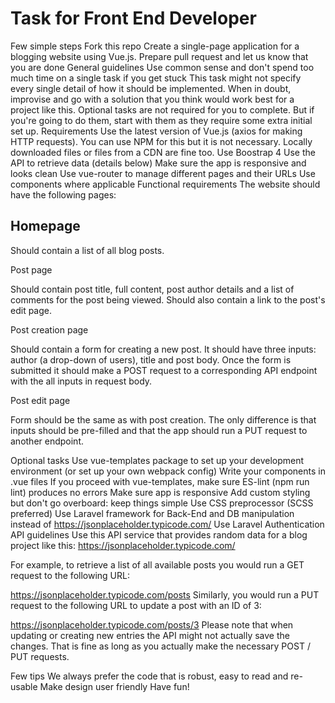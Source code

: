<h1>Task for Front End Developer</h1>
Few simple steps
Fork this repo
Create a single-page application for a blogging website using Vue.js.
Prepare pull request and let us know that you are done
General guidelines
Use common sense and don't spend too much time on a single task if you get stuck
This task might not specify every single detail of how it should be implemented. When in doubt, improvise and go with a solution that you think would work best for a project like this.
Optional tasks are not required for you to complete. But if you're going to do them, start with them as they require some extra initial set up.
Requirements
Use the latest version of Vue.js (axios for making HTTP requests). You can use NPM for this but it is not necessary. Locally downloaded files or files from a CDN are fine too.
Use Boostrap 4
Use the API to retrieve data (details below)
Make sure the app is responsive and looks clean
Use vue-router to manage different pages and their URLs
Use components where applicable
Functional requirements
The website should have the following pages:

<h2>Homepage</h2>

Should contain a list of all blog posts.

Post page

Should contain post title, full content, post author details and a list of comments for the post being viewed. Should also contain a link to the post's edit page.

Post creation page

Should contain a form for creating a new post. It should have three inputs: author (a drop-down of users), title and post body. Once the form is submitted it should make a POST request to a corresponding API endpoint with the all inputs in request body.

Post edit page

Form should be the same as with post creation. The only difference is that inputs should be pre-filled and that the app should run a PUT request to another endpoint.

Optional tasks
Use vue-templates package to set up your development environment (or set up your own webpack config)
Write your components in .vue files
If you proceed with vue-templates, make sure ES-lint (npm run lint) produces no errors
Make sure app is responsive
Add custom styling but don't go overboard: keep things simple
Use CSS preprocessor (SCSS preferred)
Use Laravel framework for Back-End and DB manipulation instead of https://jsonplaceholder.typicode.com/
Use Laravel Authentication
API guidelines
Use this API service that provides random data for a blog project like this: https://jsonplaceholder.typicode.com/

For example, to retrieve a list of all available posts you would run a GET request to the following URL:

https://jsonplaceholder.typicode.com/posts
Similarly, you would run a PUT request to the following URL to update a post with an ID of 3:

https://jsonplaceholder.typicode.com/posts/3
Please note that when updating or creating new entries the API might not actually save the changes. That is fine as long as you actually make the necessary POST / PUT requests.

Few tips
We always prefer the code that is robust, easy to read and re-usable
Make design user friendly
Have fun!
